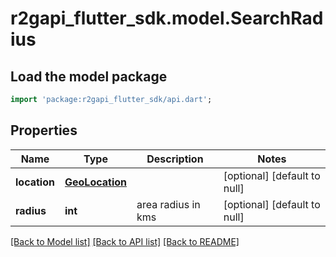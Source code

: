 # r2gapi_flutter_sdk.model.SearchRadius

## Load the model package
```dart
import 'package:r2gapi_flutter_sdk/api.dart';
```

## Properties
Name | Type | Description | Notes
------------ | ------------- | ------------- | -------------
**location** | [**GeoLocation**](GeoLocation.md) |  | [optional] [default to null]
**radius** | **int** | area radius in kms | [optional] [default to null]

[[Back to Model list]](../README.md#documentation-for-models) [[Back to API list]](../README.md#documentation-for-api-endpoints) [[Back to README]](../README.md)


